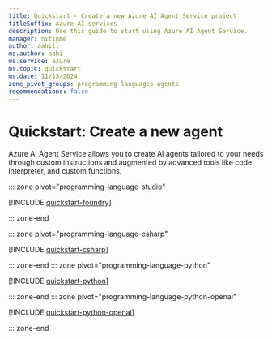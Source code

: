 ```yaml
---
title: Quickstart - Create a new Azure AI Agent Service project
titleSuffix: Azure AI services
description: Use this guide to start using Azure AI Agent Service.
manager: nitinme
author: aahill
ms.author: aahi
ms.service: azure
ms.topic: quickstart
ms.date: 11/13/2024
zone_pivot_groups: programming-languages-agents
recommendations: false
---
```


# Quickstart: Create a new agent

Azure AI Agent Service allows you to create AI agents tailored to your needs through custom instructions and augmented by advanced tools like code interpreter, and custom functions.

::: zone pivot="programming-language-studio"

[!INCLUDE [quickstart-foundry](includes/quickstart-foundry.md)]

::: zone-end

::: zone pivot="programming-language-csharp"

[!INCLUDE [quickstart-csharp](includes/quickstart-csharp.md)]

::: zone-end
::: zone pivot="programming-language-python"

[!INCLUDE [quickstart-python](includes/quickstart-python.md)]

::: zone-end
::: zone pivot="programming-language-python-openai"

[!INCLUDE [quickstart-python-openai](includes/quickstart-python-openai.md)]

::: zone-end





